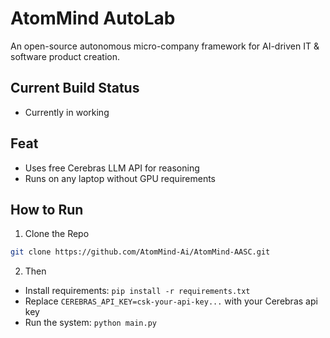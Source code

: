 # AtomMind AutoLab

An open-source autonomous micro-company framework for AI-driven IT & software product creation.

## Current Build Status
- Currently in working

## Feat
- Uses free Cerebras LLM API for reasoning
- Runs on any laptop without GPU requirements

## How to Run
1. Clone the Repo
```bash
git clone https://github.com/AtomMind-Ai/AtomMind-AASC.git
```
2. Then
  - Install requirements: `pip install -r requirements.txt`
  - Replace `CEREBRAS_API_KEY=csk-your-api-key...` with your Cerebras api key
  - Run the system: `python main.py`

